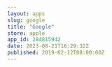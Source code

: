 ```yaml
---
layout: apps
slug: google
title: "Google"
store: apple
app_id: 284815942
date: 2023-08-21T16:29:32Z
published: 2019-02-12T08:00:00Z
---
```

